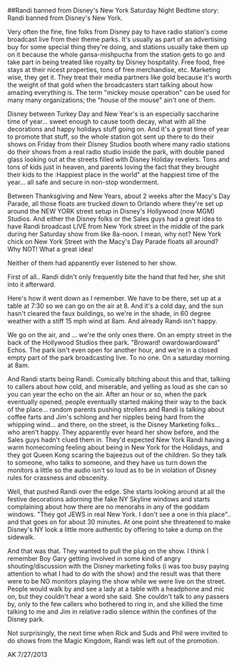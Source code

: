 ##Randi banned from Disney's New York
Saturday Night Bedtime story: Randi banned from Disney's New York.

Very often the fine, fine folks from Disney pay to have radio station's come broadcast live from their theme parks. It's usually as part of an advertising buy for some special thing they're doing, and stations usually take them up on it because the whole gansa-mishpucha from the station gets to go and take part in being treated like royalty by Disney hospitality. Free food, free stays at their nicest properties, tons of free merchandise, etc. Marketing wise, they get it. They treat their media partners like gold because it's worth the weight of that gold when the broadcasters start talking about how amazing everything is. The term "mickey mouse operation" can be used for many many organizations; the "house of the mouse" ain't one of them.

Disney between Turkey Day and New Year's is an especially saccharine time of year... sweet enough to cause tooth decay, what with all the decorations and happy holidays stuff going on. And it's a great time of year to promote that stuff, so the whole station got sent up there to do their shows on Friday from their Disney Studios booth where many radio stations do their shows from a real radio studio inside the park, with double paned glass looking out at the streets filled with Disney Holiday revelers. Tons and tons of kids just in heaven, and parents loving the fact that they brought their kids to the :Happiest place in the world" at the happiest time of the year... all safe and secure in non-stop wonderment.

Between Thanksgiving and New Years, about 2 weeks after the Macy's Day Parade, all those floats are trucked down to Orlando where they're set up around the NEW YORK street setup in Disney's Hollywood (now MGM) Studios. And either the Disney folks or the Sales guys had a great idea to have Randi broadcast LIVE from New York street in the middle of the park during her Saturday show from like 8a-noon. I mean, why not? New York chick on New York Street with the Macy's Day Parade floats all around? Why NOT! What a great idea!

Neither of them had apparently ever listened to her show.

First of all.. Randi didn't only frequently bite the hand that fed her, she shit into it afterward.

Here's how it went down as I remember. We have to be there, set up at a table at 7:30 so we can go on the air at 8. And it's a cold day, and the sun hasn't cleared the faux buildings, so we're in the shade, in 60 degree weather with a stiff 15 mph wind at 8am. And already Randi isn't happy.

We go on the air, and ... we're the only ones there. On an empty street in the back of the Hollywood Studios thee park. "Broward! owardowardoward" Echos. The park isn't even open for another hour, and we're in a closed empty part of the park broadcasting live. To no one. On a saturday morning. at 8am.

And Randi starts being Randi. Comically bitching about this and that, talking to callers about how cold, and miserable, and yelling as loud as she can so you can year the echo on the air. After an hour or so, when the park eventually opened, people eventually started making their way to the back of the place... random parents pushing strollers and Randi is talking about coffee farts and Jim's schlong and her nipples being hard from the whipping wind... and there, on the street, is the Disney Marketing folks... who aren't happy. They apparently ever heard her show before, and the Sales guys hadn't clued them in. They'd expected New York Randi having a warm homecoming feeling about being in New York for the Holidays, and they got Queen Kong scaring the bajeezus out of the children. So they talk to someone, who talks to someone, and they have us turn down the monitors a little so the audio isn't so loud as to be in violation of Disney rules for crassness and obscenity.

Well, that pushed Randi over the edge. She starts looking around at all the festive decorations adorning the fake NY Skyline windows and starts complaining about how there are no menorahs in any of the goddam windows. "They got JEWS in real New York. I don't see a one in this place".. and that goes on for about 30 minutes. At one point she threatened to make Disney's NY look a little more authentic by offering to take a dump on the sidewalk.

And that was that. They wanted to pull the plug on the show. I think I remember Boy Gary getting involved in some kind of angry shouting/discussion with the Disney marketing folks (i was too busy paying attention to what I had to do with the show) and the result was that there were to be NO monitors playing the show while we were live on the street. People would walk by and see a lady at a table with a headphone and mic on, but they couldn't hear a word she said. She couldn't talk to any passers by, only to the few callers who bothered to ring in, and she killed the time talking to me and Jim in relative radio silence within the confines of the Disney park.

Not surprisingly, the next time when Rick and Suds and Phil were invited to do shows from the Magic Kingdom, Randi was left out of the promotion.

AK 7/27/2013
